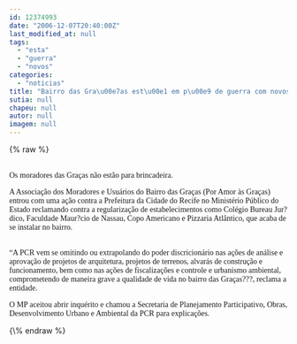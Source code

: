 ```yaml
---
id: 12374993
date: "2006-12-07T20:40:00Z"
last_modified_at: null
tags:
  - "esta"
  - "guerra"
  - "novos"
categories:
  - "noticias"
title: "Bairro das Gra\u00e7as est\u00e1 em p\u00e9 de guerra com novos estabelecimentos comerciais"
sutia: null
chapeu: null
autor: null
imagem: null
---
```

{\% raw %}
<p><P><BR><FONT face=Verdana>Os moradores das Graças não estão para brincadeira.</FONT></P></p>
<p><P><FONT face=Verdana>A Associação dos Moradores e Usuários do Bairro das Graças (Por Amor às Graças) entrou com uma ação contra a Prefeitura da Cidade do Recife no Ministério Público do Estado reclamando contra a regularização de estabelecimentos como Colégio Bureau Jur?dico, Faculdade Maur?cio de Nassau, Copo Americano e Pizzaria Atlântico, que acaba de se instalar no bairro.</FONT></P><FONT face=Verdana></p>
<p><P><BR>“A PCR vem se omitindo ou extrapolando do poder discricionário nas ações de análise e aprovação de projetos de arquitetura, projetos de terrenos, alvarás de construção e funcionamento, bem como nas ações de fiscalizações e controle e urbanismo ambiental, comprometendo de maneira grave a qualidade de vida no bairro das Graças???, reclama a entidade.<BR></P></p>
<p><P>O MP aceitou abrir inquérito e chamou a Secretaria de Planejamento Participativo, Obras, Desenvolvimento Urbano e Ambiental da PCR para explicações.</P></FONT> </p>
{\% endraw %}